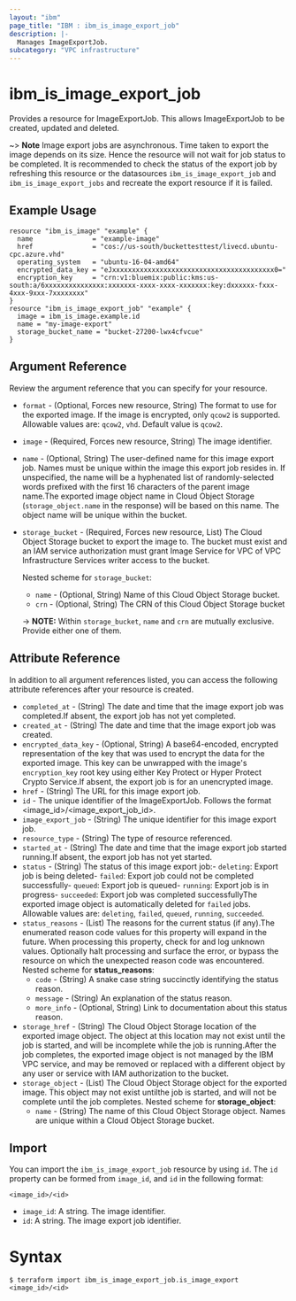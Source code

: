 ```yaml
---
layout: "ibm"
page_title: "IBM : ibm_is_image_export_job"
description: |-
  Manages ImageExportJob.
subcategory: "VPC infrastructure"
---
```


# ibm_is_image_export_job

Provides a resource for ImageExportJob. This allows ImageExportJob to be created, updated and deleted.

~> **Note**
  Image export jobs are asynchronous. Time taken to export the image depends on its size. Hence the resource will not wait for job status to be completed. It is recommended to check the status of the export job by refreshing this resource or the datasources `ibm_is_image_export_job` and `ibm_is_image_export_jobs` and recreate the export resource if it is failed.

## Example Usage

```hcl
resource "ibm_is_image" "example" {
  name               = "example-image"
  href               = "cos://us-south/buckettesttest/livecd.ubuntu-cpc.azure.vhd"
  operating_system   = "ubuntu-16-04-amd64"
  encrypted_data_key = "eJxxxxxxxxxxxxxxxxxxxxxxxxxxxxxxxxxxxxxxxxx0="
  encryption_key     = "crn:v1:bluemix:public:kms:us-south:a/6xxxxxxxxxxxxxxx:xxxxxxx-xxxx-xxxx-xxxxxxx:key:dxxxxxx-fxxx-4xxx-9xxx-7xxxxxxxx"
}
resource "ibm_is_image_export_job" "example" {
  image = ibm_is_image.example.id
  name = "my-image-export"
  storage_bucket_name = "bucket-27200-lwx4cfvcue"
}
```

## Argument Reference

Review the argument reference that you can specify for your resource.

- `format` - (Optional, Forces new resource, String) The format to use for the exported image. If the image is encrypted, only `qcow2` is supported. Allowable values are: `qcow2`, `vhd`. Default value is `qcow2`.
- `image` - (Required, Forces new resource, String) The image identifier.
- `name` - (Optional, String) The user-defined name for this image export job. Names must be unique within the image this export job resides in. If unspecified, the name will be a hyphenated list of randomly-selected words prefixed with the first 16 characters of the parent image name.The exported image object name in Cloud Object Storage (`storage_object.name` in the response) will be based on this name. The object name will be unique within the bucket.
- `storage_bucket` - (Required, Forces new resource, List) The Cloud Object Storage bucket to export the image to. The bucket must exist and an IAM service authorization must grant Image Service for VPC of VPC Infrastructure Services writer access to the bucket.

  Nested scheme for `storage_bucket`:
  - `name` - (Optional, String) Name of this Cloud Object Storage bucket.
  - `crn` - (Optional, String) The CRN of this Cloud Object Storage bucket

  -> **NOTE:**
  Within `storage_bucket`, `name` and `crn` are mutually exclusive. Provide either one of them.

## Attribute Reference

In addition to all argument references listed, you can access the following attribute references after your resource is created.

- `completed_at` - (String) The date and time that the image export job was completed.If absent, the export job has not yet completed.
- `created_at` - (String) The date and time that the image export job was created.
- `encrypted_data_key` - (Optional, String) A base64-encoded, encrypted representation of the key that was used to encrypt the data for the exported image. This key can be unwrapped with the image's `encryption_key` root key using either Key Protect or Hyper Protect Crypto Service.If absent, the export job is for an unencrypted image.
- `href` - (String) The URL for this image export job.
- `id` - The unique identifier of the ImageExportJob. Follows the format <image_id>/<image_export_job_id>.
- `image_export_job` - (String) The unique identifier for this image export job.
- `resource_type` - (String) The type of resource referenced.
- `started_at` - (String) The date and time that the image export job started running.If absent, the export job has not yet started.
- `status` - (String) The status of this image export job:- `deleting`: Export job is being deleted- `failed`: Export job could not be completed successfully- `queued`: Export job is queued- `running`: Export job is in progress- `succeeded`: Export job was completed successfullyThe exported image object is automatically deleted for `failed` jobs. Allowable values are: `deleting`, `failed`, `queued`, `running`, `succeeded`.
- `status_reasons` - (List) The reasons for the current status (if any).The enumerated reason code values for this property will expand in the future. When processing this property, check for and log unknown values. Optionally halt processing and surface the error, or bypass the resource on which the unexpected reason code was encountered.
Nested scheme for **status_reasons**:
  - `code` - (String) A snake case string succinctly identifying the status reason.
  - `message` - (String) An explanation of the status reason.
  - `more_info` - (Optional, String) Link to documentation about this status reason.
- `storage_href` - (String) The Cloud Object Storage location of the exported image object. The object at this location may not exist until the job is started, and will be incomplete while the job is running.After the job completes, the exported image object is not managed by the IBM VPC service, and may be removed or replaced with a different object by any user or service with IAM authorization to the bucket.
- `storage_object` - (List) The Cloud Object Storage object for the exported image. This object may not exist untilthe job is started, and will not be complete until the job completes.
Nested scheme for **storage_object**:
  - `name` - (String) The name of this Cloud Object Storage object. Names are unique within a Cloud Object Storage bucket.


## Import

You can import the `ibm_is_image_export_job` resource by using `id`.
The `id` property can be formed from `image_id`, and `id` in the following format:

```
<image_id>/<id>
```
- `image_id`: A string. The image identifier.
- `id`: A string. The image export job identifier.

# Syntax
```
$ terraform import ibm_is_image_export_job.is_image_export <image_id>/<id>
```
